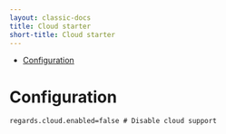 ```yaml
---
layout: classic-docs
title: Cloud starter
short-title: Cloud starter
---
```

<!-- START doctoc generated TOC please keep comment here to allow auto update -->
<!-- DON'T EDIT THIS SECTION, INSTEAD RE-RUN doctoc TO UPDATE -->


- [Configuration](#configuration)

<!-- END doctoc generated TOC please keep comment here to allow auto update -->

# Configuration

```properties
regards.cloud.enabled=false # Disable cloud support
```
